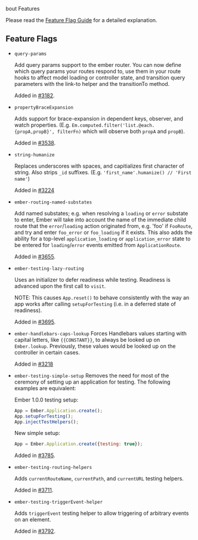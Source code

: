 bout Features

Please read the [Feature Flag Guide](http://emberjs.com/guides/configuring-ember/feature-flags/)
for a detailed explanation.

## Feature Flags

* `query-params`

  Add query params support to the ember router. You can now define which query
  params your routes respond to, use them in your route hooks to affect model
  loading or controller state, and transition query parameters with the link-to
  helper and the transitionTo method.

  Added in [#3182](https://github.com/emberjs/ember.js/pull/3182).
* `propertyBraceExpansion`

  Adds support for brace-expansion in dependent keys, observer, and watch properties.
  (E.g. `Em.computed.filter('list.@each.{propA,propB}', filterFn)` which will observe both
  `propA` and `propB`).

  Added in [#3538](https://github.com/emberjs/ember.js/pull/3538).
* `string-humanize`

  Replaces underscores with spaces, and capitializes first character of string.
  Also strips `_id` suffixes. (E.g. `'first_name'.humanize() // 'First name'`)

  Added in [#3224](https://github.com/emberjs/ember.js/pull/3224)

* `ember-routing-named-substates`

  Add named substates; e.g. when resolving a `loading` or `error`
  substate to enter, Ember will take into account the name of the
  immediate child route that the `error`/`loading` action originated
  from, e.g. 'foo' if `FooRoute`, and try and enter `foo_error` or
  `foo_loading` if it exists. This also adds the ability for a
  top-level `application_loading` or `application_error` state to
  be entered for `loading`/`error` events emitted from
  `ApplicationRoute`.

  Added in [#3655](https://github.com/emberjs/ember.js/pull/3655).

* `ember-testing-lazy-routing`

  Uses an initializer to defer readiness while testing. Readiness is advanced upon the first
  call to `visit`.

  NOTE: This causes `App.reset()` to behave consistently with the way an app works after calling
  `setupForTesting` (i.e. in a deferred state of readiness).

  Added in [#3695](https://github.com/emberjs/ember.js/pull/3695).

* `ember-handlebars-caps-lookup`
  Forces Handlebars values starting with capital letters, like `{{CONSTANT}}`,
  to always be looked up on `Ember.lookup`. Previously, these values would be
  looked up on the controller in certain cases.

  Added in [#3218](https://github.com/emberjs/ember.js/pull/3218)

* `ember-testing-simple-setup`
  Removes the need for most of the ceremony of setting up an application for testing. The following
  examples are equivalent:

  Ember 1.0.0 testing setup:

  ```javascript
  App = Ember.Application.create();
  App.setupForTesting();
  App.injectTestHelpers();
  ```

  New simple setup:

  ```javascript
  App = Ember.Application.create({testing: true});
  ```

  Added in [#3785](https://github.com/emberjs/ember.js/pull/3785).

* `ember-testing-routing-helpers`

  Adds `currentRouteName`, `currentPath`, and `currentURL` testing helpers.

  Added in [#3711](https://github.com/emberjs/ember.js/pull/3711).

* `ember-testing-triggerEvent-helper`

  Adds `triggerEvent` testing helper to allow triggering of arbitrary events on an
  element.

  Added in [#3792](https://github.com/emberjs/ember.js/pull/3792).


